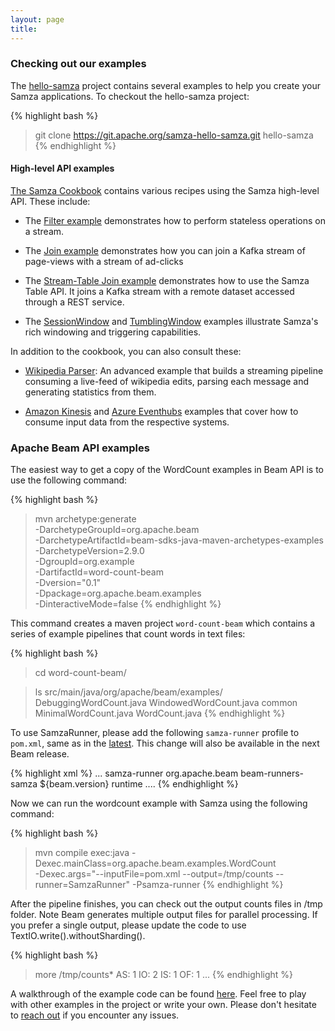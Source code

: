 ```yaml
---
layout: page
title:
---
```

<!--
   Licensed to the Apache Software Foundation (ASF) under one or more
   contributor license agreements.  See the NOTICE file distributed with
   this work for additional information regarding copyright ownership.
   The ASF licenses this file to You under the Apache License, Version 2.0
   (the "License"); you may not use this file except in compliance with
   the License.  You may obtain a copy of the License at

       http://www.apache.org/licenses/LICENSE-2.0

   Unless required by applicable law or agreed to in writing, software
   distributed under the License is distributed on an "AS IS" BASIS,
   WITHOUT WARRANTIES OR CONDITIONS OF ANY KIND, either express or implied.
   See the License for the specific language governing permissions and
   limitations under the License.
-->


### Checking out our examples

The [hello-samza](https://github.com/apache/samza-hello-samza) project contains several examples to help you create your Samza applications. To checkout the hello-samza project:

{% highlight bash %}
> git clone https://git.apache.org/samza-hello-samza.git hello-samza
{% endhighlight %}

#### High-level API examples
[The Samza Cookbook](https://github.com/apache/samza-hello-samza/tree/master/src/main/java/samza/examples/cookbook) contains various recipes using the Samza high-level API.
These include:

- The [Filter example](https://github.com/apache/samza-hello-samza/blob/latest/src/main/java/samza/examples/cookbook/FilterExample.java) demonstrates how to perform stateless operations on a stream. 

- The [Join example](https://github.com/apache/samza-hello-samza/blob/latest/src/main/java/samza/examples/cookbook/JoinExample.java) demonstrates how you can join a Kafka stream of page-views with a stream of ad-clicks

- The [Stream-Table Join example](https://github.com/apache/samza-hello-samza/blob/latest/src/main/java/samza/examples/cookbook/RemoteTableJoinExample.java) demonstrates how to use the Samza Table API. It joins a Kafka stream with a remote dataset accessed through a REST service.

- The [SessionWindow](https://github.com/apache/samza-hello-samza/blob/latest/src/main/java/samza/examples/cookbook/SessionWindowExample.java) and [TumblingWindow](https://github.com/apache/samza-hello-samza/blob/latest/src/main/java/samza/examples/cookbook/TumblingWindowExample.java) examples illustrate Samza's rich windowing and triggering capabilities.


In addition to the cookbook, you can also consult these:

- [Wikipedia Parser](https://github.com/apache/samza-hello-samza/tree/master/src/main/java/samza/examples/wikipedia): An advanced example that builds a streaming pipeline consuming a live-feed of wikipedia edits, parsing each message and generating statistics from them.


- [Amazon Kinesis](https://github.com/apache/samza-hello-samza/tree/master/src/main/java/samza/examples/kinesis) and [Azure Eventhubs](https://github.com/apache/samza-hello-samza/tree/latest/src/main/java/samza/examples/azure) examples that cover how to consume input data from the respective systems.

### Apache Beam API examples

The easiest way to get a copy of the WordCount examples in Beam API is to use the following command:

{% highlight bash %}
> mvn archetype:generate \
      -DarchetypeGroupId=org.apache.beam \
      -DarchetypeArtifactId=beam-sdks-java-maven-archetypes-examples \
      -DarchetypeVersion=2.9.0 \
      -DgroupId=org.example \
      -DartifactId=word-count-beam \
      -Dversion="0.1" \
      -Dpackage=org.apache.beam.examples \
      -DinteractiveMode=false
{% endhighlight %}

This command creates a maven project `word-count-beam` which contains a series of example pipelines that count words in text files:

{% highlight bash %}
> cd word-count-beam/

> ls src/main/java/org/apache/beam/examples/
DebuggingWordCount.java	WindowedWordCount.java	common
MinimalWordCount.java	WordCount.java
{% endhighlight %}

To use SamzaRunner, please add the following `samza-runner` profile to `pom.xml`, same as in the [latest](https://github.com/apache/beam/blob/master/sdks/java/maven-archetypes/examples/src/main/resources/archetype-resources/pom.xml). This change will also be available in the next Beam release.

{% highlight xml %}
    ...
    <profile>
      <id>samza-runner</id>
      <dependencies>
        <dependency>
          <groupId>org.apache.beam</groupId>
          <artifactId>beam-runners-samza</artifactId>
          <version>${beam.version}</version>
          <scope>runtime</scope>
        </dependency>
      </dependencies>
    </profile>
    ....
{% endhighlight %}

Now we can run the wordcount example with Samza using the following command:

{% highlight bash %}
>mvn compile exec:java -Dexec.mainClass=org.apache.beam.examples.WordCount \
     -Dexec.args="--inputFile=pom.xml --output=/tmp/counts --runner=SamzaRunner" -Psamza-runner
{% endhighlight %}

After the pipeline finishes, you can check out the output counts files in /tmp folder. Note Beam generates multiple output files for parallel processing. If you prefer a single output, please update the code to use TextIO.write().withoutSharding().

{% highlight bash %}
>more /tmp/counts*
AS: 1
IO: 2
IS: 1
OF: 1
...
{% endhighlight %}

A walkthrough of the example code can be found [here](https://beam.apache.org/get-started/wordcount-example/). Feel free to play with other examples in the project or write your own. Please don't hesitate to [reach out](https://samza.apache.org/community/contact-us.html) if you encounter any issues.